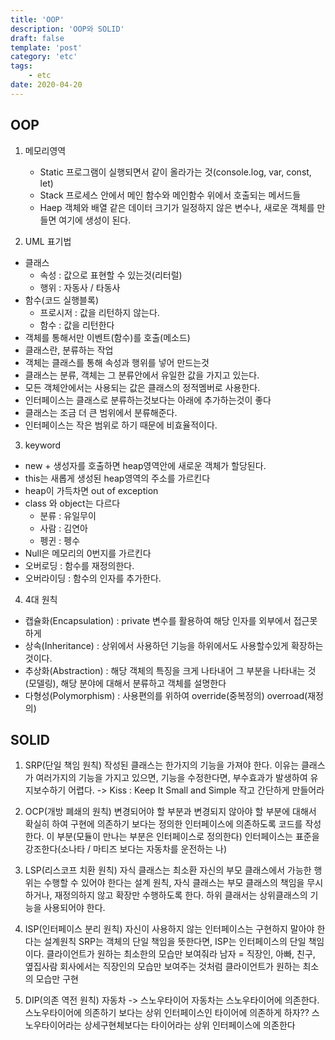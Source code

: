 ```yaml
---
title: 'OOP'
description: 'OOP와 SOLID'
draft: false
template: 'post'
category: 'etc'
tags:
    - etc
date: 2020-04-20
---
```


## OOP

1. 메모리영역

    - Static
      프로그램이 실행되면서 같이 올라가는 것(console.log, var, const, let)
    - Stack
      프로세스 안에서 메인 함수와 메인함수 위에서 호출되는 메서드들
    - Haep
      객체와 배열 같은 데이터 크기가 일정하지 않은 변수나, 새로운 객체를 만들면 여기에 생성이 된다.

2. UML 표기법

-   클래스
    -   속성 : 값으로 표현할 수 있는것(리터럴)
    -   행위 : 자동사 / 타동사
-   함수(코드 실행블록)
    -   프로시저 : 값을 리턴하지 않는다.
    -   함수 : 값을 리턴한다
-   객체를 통해서만 이벤트(함수)를 호출(메소드)
-   클래스란, 분류하는 작업
-   객체는 클래스를 통해 속성과 행위를 넣어 만드는것
-   클래스는 분류, 객체는 그 분류안에서 유일한 값을 가지고 있는다.
-   모든 객체안에서는 사용되는 값은 클래스의 정적멤버로 사용한다.
-   인터페이스는 클래스로 분류하는것보다는 아래에 추가하는것이 좋다
-   클래스는 조금 더 큰 범위에서 분류해준다.
-   인터페이스는 작은 범위로 하기 때문에 비효율적이다.

3. keyword

-   new + 생성자를 호출하면 heap영역안에 새로운 객체가 할당된다.
-   this는 새롭게 생성된 heap영역의 주소를 가르킨다
-   heap이 가득차면 out of exception
-   class 와 object는 다르다
    -   분류 : 유일무이
    -   사람 : 김연아
    -   펭귄 : 펭수
-   Null은 메모리의 0번지를 가르킨다
-   오버로딩 : 함수를 재정의한다.
-   오버라이딩 : 함수의 인자를 추가한다.

4. 4대 원칙

-   캡슐화(Encapsulation) : private 변수를 활용하여 해당 인자를 외부에서 접근못하게
-   상속(Inheritance) : 상위에서 사용하던 기능을 하위에서도 사용할수있게 확장하는 것이다.
-   추상화(Abstraction) : 해당 객체의 특징을 크게 나타내어 그 부분을 나타내는 것(모델링), 해당 분야에 대해서 분류하고 객체를 설명한다
-   다형성(Polymorphism) : 사용편의를 위하여 override(중복정의) overroad(재정의)

## SOLID

1. SRP(단일 책임 원칙)
   작성된 클래스는 한가지의 기능을 가져야 한다.
   이유는 클래스가 여러가지의 기능을 가지고 있으면, 기능을 수정한다면, 부수효과가 발생하여 유지보수하기 어렵다.
   -> Kiss : Keep It Small and Simple 작고 간단하게 만들어라

2. OCP(개방 폐쇄의 원칙)
   변경되어야 할 부분과 변경되지 않아야 할 부분에 대해서 확실히 하여 구현에 의존하기 보다는 정의한 인터페이스에 의존하도록 코드를 작성한다. 이 부분(모듈이 만나는 부분은 인터페이스로 정의한다)
   인터페이스는 표준을 강조한다(소나타 / 마티즈 보다는 자동차를 운전하는 나)

3. LSP(리스코프 치환 원칙)
   자식 클래스는 최소환 자신의 부모 클래스에서 가능한 행위는 수행할 수 있어야 한다는 설계 원칙, 자식 클래스는 부모 클래스의 책임을 무시하거나, 재정의하지 않고 확장만 수행하도록 한다. 하위 클래서는 상위클래스의 기능을 사용되어야 한다.

4. ISP(인터페이스 분리 원칙)
   자신이 사용하지 않는 인터페이스는 구현하지 말아야 한다는 설계원칙
   SRP는 객체의 단일 책임을 뜻한다면, ISP는 인터페이스의 단일 책임이다.
   클라이언트가 원하는 최소한의 모습만 보여줘라
   남자 = 직장인, 아빠, 친구, 옆집사람
   회사에서는 직장인의 모습만 보여주는 것처럼 클라이언트가 원하는 최소의 모습만 구현

5. DIP(의존 역전 원칙)
   자동차 -> 스노우타이어
   자동차는 스노우타이어에 의존한다. 스노우타이어에 의존하기 보다는 상위 인터페이스인 타이어에 의존하게 하자??
   스노우타이어라는 상세구현체보다는 타이어라는 상위 인터페이스에 의존한다
